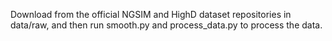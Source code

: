 Download from the official NGSIM and HighD dataset repositories in data/raw, and then run smooth.py and process_data.py to process the data.
